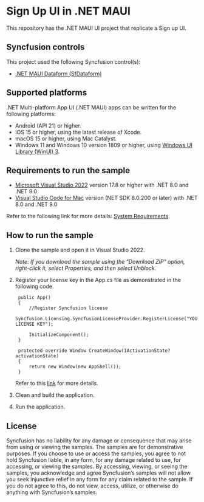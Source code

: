 
# Sign Up UI in .NET MAUI

This repository has the .NET MAUI UI project that replicate a Sign up UI.

## Syncfusion controls

This project used the following Syncfusion control(s):
* [.NET MAUI Dataform (SfDataform)](https://www.syncfusion.com/maui-controls/maui-dataform)

## Supported platforms

.NET Multi-platform App UI (.NET MAUI) apps can be written for the following platforms:

* Android (API 21) or higher.
* iOS 15 or higher, using the latest release of Xcode.
* macOS 15 or higher, using Mac Catalyst.
* Windows 11 and Windows 10 version 1809 or higher, using [Windows UI Library (WinUI) 3](https://learn.microsoft.com/en-us/windows/apps/winui/winui3/).

## Requirements to run the sample

* [Microsoft Visual Studio 2022](https://learn.microsoft.com/en-us/visualstudio/releases/2022/release-notes) version 17.8 or higher with .NET 8.0 and .NET 9.0
* [Visual Studio Code for Mac](https://visualstudio.microsoft.com/vs/mac) version (NET SDK 8.0.200 or later) with .NET 8.0 and .NET 9.0

Refer to the following link for more details: [System Requirements](https://help.syncfusion.com/maui/system-requirements)

## How to run the sample

1. Clone the sample and open it in Visual Studio 2022.
   
   *Note: If you download the sample using the "Download ZIP" option, right-click it, select Properties, and then select Unblock.*

2. Register your license key in the App.cs file as demonstrated in the following code.

		public App()
		{
			//Register Syncfusion license
			Syncfusion.Licensing.SyncfusionLicenseProvider.RegisterLicense("YOUR LICENSE KEY");

			InitializeComponent();
		}

		protected override Window CreateWindow(IActivationState? activationState)
		{
			return new Window(new AppShell());
		}
		
	Refer to this [link](https://help.syncfusion.com/maui/licensing/overview) for more details.
	
3. Clean and build the application.

4. Run the application.

## License

Syncfusion has no liability for any damage or consequence that may arise from using or viewing the samples. The samples are for demonstrative purposes. If you choose to use or access the samples, you agree to not hold Syncfusion liable, in any form, for any damage related to use, for accessing, or viewing the samples. By accessing, viewing, or seeing the samples, you acknowledge and agree Syncfusion’s samples will not allow you seek injunctive relief in any form for any claim related to the sample. If you do not agree to this, do not view, access, utilize, or otherwise do anything with Syncfusion’s samples.